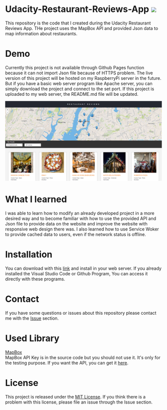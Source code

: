 # Udacity-Restaurant-Reviews-App ![](https://img.shields.io/badge/Code%20Statue-CLose-red.svg)
This repository is the code that I created during the Udacity Restaurant Reviews App. THe project uses the MapBox API and provided Json data to map information about restaurants.

# Demo
Currently this project is not available through Github Pages function because it can not import Json file because of HTTPS problem. The live version of this project will be hosted on my RaspberryPi server in the future. But if you have a basic web server program like Apache server, you can simply download the project and connect to the set port. If this project is uploaded to my web server, the README.md file will be updated.

<img src="./img/demo.jpg">

# What I learned
I was able to learn how to modify an already developed project in a more desired way and to become familiar with how to use the provided API and Json file to provide data on the website and improve the website with responsive web design there was. I also learned how to use Service Woker to provide cached data to users, even if the network status is offline.

# Installation
You can download with this [link](https://github.com/sangumee/Udacity-Restaurant-Reviews-App/archive/master.zip) and install in your web server. If you already installed the Visual Studio Code or Github Program, You can access it directly with these programs.

# Contact
If you have some questions or issues about this repository please contact me with the [Issue](https://github.com/sangumee/Udacity-Restaurant-Reviews-App/issues) section.

# Used Library

[MapBox](https://www.mapbox.com/)  
MapBox API Key is in the source code but you should not use it. It's only for the testing purpose. If you want the API, you can get it [here](https://www.mapbox.com/).


# License
This project is released under the [MIT License](https://choosealicense.com/licenses/mit/). If you think there is a problem with this license, please file an issue through the Issue section.
